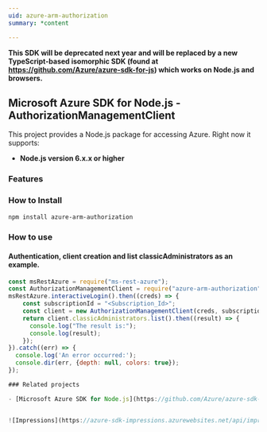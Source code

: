 ```yaml
---
uid: azure-arm-authorization
summary: *content

---
```

**This SDK will be deprecated next year and will be replaced by a new TypeScript-based isomorphic SDK (found at https://github.com/Azure/azure-sdk-for-js) which works on Node.js and browsers.**
## Microsoft Azure SDK for Node.js - AuthorizationManagementClient
This project provides a Node.js package for accessing Azure. Right now it supports:
- **Node.js version 6.x.x or higher**

### Features


### How to Install

```bash
npm install azure-arm-authorization
```

### How to use

#### Authentication, client creation and list classicAdministrators as an example.

```javascript
const msRestAzure = require("ms-rest-azure");
const AuthorizationManagementClient = require("azure-arm-authorization");
msRestAzure.interactiveLogin().then((creds) => {
    const subscriptionId = "<Subscription_Id>";
    const client = new AuthorizationManagementClient(creds, subscriptionId);
    return client.classicAdministrators.list().then((result) => {
      console.log("The result is:");
      console.log(result);
    });
}).catch((err) => {
  console.log('An error occurred:');
  console.dir(err, {depth: null, colors: true});
});

### Related projects

- [Microsoft Azure SDK for Node.js](https://github.com/Azure/azure-sdk-for-node)


![Impressions](https://azure-sdk-impressions.azurewebsites.net/api/impressions/azure-sdk-for-node%2Flib%2Fservices%2FauthorizationManagement%2FREADME.png)
